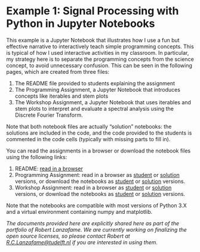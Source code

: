 # Example 1: Signal Processing with Python in Jupyter Notebooks

This example is a Jupyter Notebook that illustrates how I use a fun but effective narrative to interactively teach simple programming concepts. This is typical of how I used interactive activities in my classroom. In particular, my strategy here is to separate the programming concepts from the science concept, to avoid unnecessary confusion. This can be seen in the following pages, which are created from three files:

1. The README file provided to students explaining the assignment
2. The Programming Assignment, a Jupyter Notebook that introduces concepts like iterables and stem plots
3. The Workshop Assignment, a Jupyter Notebook that uses iterables and stem plots to interpret and evaluate a spectral analysis using the Discrete Fourier Transform.

Note that both notebook files are actually “solution” notebooks: the solutions are included in the code, and the code provided to the students is commented in the code cells (typically with missing parts to fill in).

You can read the assignments in a browser or download the notebook files using the following links:

1. README: [read in a browser](https://rlanzafame.github.io/portfolio/brilliant/example-01/README.html)
2. Programming Assignment: read in a browser as [student](https://rlanzafame.github.io/portfolio/brilliant/example-01/PA_2_3_iter_remoto.html) or [solution](https://rlanzafame.github.io/portfolio/brilliant/example-01/PA_2_3_solution.html) versions, or download the notebooks as [student](https://rlanzafame.github.io/portfolio/brilliant/example-01/PA_2_3_iter_remoto.ipynb) or [solution](https://rlanzafame.github.io/portfolio/brilliant/example-01/PA_2_3_solution.ipynb) versions.
3. Workshop Assignment: read in a browser as [student](https://rlanzafame.github.io/portfolio/brilliant/example-01/WS_2_3_DFT_you_try_meow.html) or [solution](https://rlanzafame.github.io/portfolio/brilliant/example-01/WS_2_3_solution.html) versions, or download the notebooks as [student](https://rlanzafame.github.io/portfolio/brilliant/example-01/WS_2_3_DFT_you_try_meow.ipynb) or [solution](https://rlanzafame.github.io/portfolio/brilliant/example-01/WS_2_3_solution.ipynb) versions.

Note that the notebooks are compatible with most versions of Python 3.X and a virtual environment containing numpy and matplotlib. 

_The documents provided here are explicitly shared here as part of the portfolio of Robert Lanzafame. We are currently working on finalizing the open source licenses, so please contact Robert at R.C.Lanzafame@tudelft.nl if you are interested in using them._